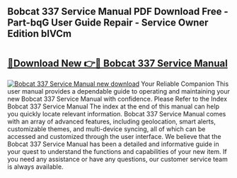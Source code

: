 ## Bobcat 337 Service Manual PDF Download Free - Part-bqG User Guide Repair - Service Owner Edition bIVCm

# <h2><a href="http://bc16248.oget.top/?id=Bobcat+337+Service+Manual">🔗Download New 👉🔴 Bobcat 337 Service Manual</a></h2>

[![Bobcat 337 Service Manual new download](https://i.imgur.com/5g1atiW.png)](http://bc16248.oget.top/?id=Bobcat+337+Service+Manual)
Your Reliable Companion This user manual provides a dependable guide to operating and maintaining your new Bobcat 337 Service Manual with confidence. Please Refer to the Index Bobcat 337 Service Manual The index at the end of this manual can help you quickly locate relevant information. Bobcat 337 Service Manual comes with an array of advanced features, including geolocation, smart alerts, customizable themes, and multi-device syncing, all of which can be accessed and customized through the user interface. We believe that the Bobcat 337 Service Manual has been a detailed and informative guide in your quest to understand the functions and capabilities of your new item. If you need any assistance or have any questions, our customer service team is always available.
